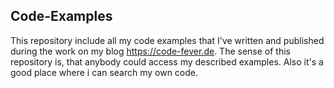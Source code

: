 ## Code-Examples 

This repository include all my code examples that I've written and published during the work on my blog https://code-fever.de. 
The sense of this repository is, that anybody could access my described examples. Also it's a good place where i can search my own code.
